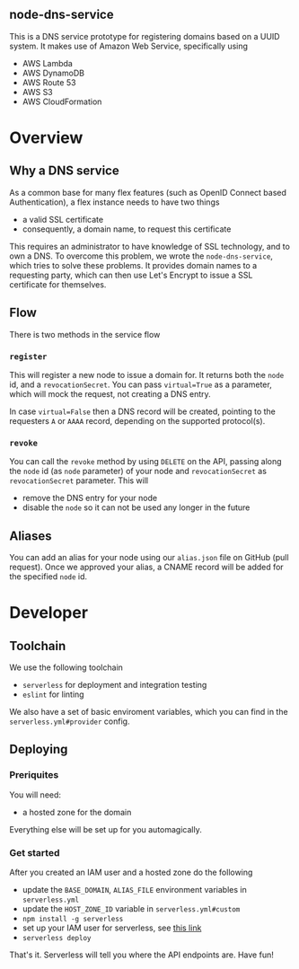 node-dns-service
----------------

This is a DNS service prototype for registering domains based on a UUID system.
It makes use of Amazon Web Service, specifically using

- AWS Lambda
- AWS DynamoDB
- AWS Route 53
- AWS S3
- AWS CloudFormation

# Overview

## Why a DNS service

As a common base for many flex features (such as OpenID Connect based Authentication), a flex instance needs to have two things

- a valid SSL certificate
- consequently, a domain name, to request this certificate

This requires an administrator to have knowledge of SSL technology, and to own a DNS.
To overcome this problem, we wrote the `node-dns-service`, which tries to solve these problems. It provides domain names to a requesting party, which can then use Let's Encrypt to issue a SSL certificate for themselves.

## Flow

There is two methods in the service flow

### `register`
This will register a new node to issue a domain for.
It returns both the `node` id, and a `revocationSecret`.
You can pass `virtual=True` as a parameter, which will mock the request, not creating a DNS entry.

In case `virtual=False` then a DNS record will be created, pointing to the requesters `A` or `AAAA` record, depending on the supported protocol(s).

### `revoke`
You can call the `revoke` method by using `DELETE` on the API, passing along the `node` id (as `node` parameter) of your node and `revocationSecret` as `revocationSecret` parameter.
This will

- remove the DNS entry for your node
- disable the `node` so it can not be used any longer in the future

## Aliases 

You can add an alias for your node using our `alias.json` file on GitHub (pull request).
Once we approved your alias, a CNAME record will be added for the specified `node` id.

# Developer

## Toolchain
We use the following toolchain

- `serverless` for deployment and integration testing
- `eslint` for linting

We also have a set of basic enviroment variables, which you can find in the `serverless.yml#provider` config.


## Deploying

### Preriquites
You will need:

- a hosted zone for the domain

Everything else will be set up for you automagically.

### Get started

After you created an IAM user and a hosted zone do the following

- update the `BASE_DOMAIN`, `ALIAS_FILE` environment variables in `serverless.yml`
- update the `HOST_ZONE_ID` variable in `serverless.yml#custom`
- `npm install -g serverless` 
- set up your IAM user for serverless, see [this link](bit.ly/aws-creds-setup)
- `serverless deploy`

That's it. Serverless will tell you where the API endpoints are. Have fun!
